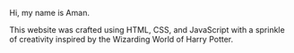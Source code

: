 Hi, my name is Aman.

This website was crafted using HTML, CSS, and JavaScript with a sprinkle of creativity inspired by the Wizarding World of Harry Potter.